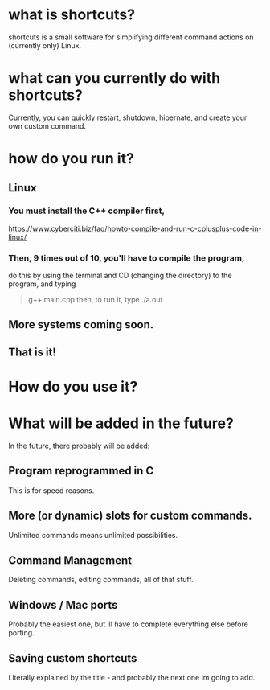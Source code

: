# what is shortcuts?
shortcuts is a small software for simplifying different command actions on (currently only) Linux.

# what can you currently do with shortcuts?
Currently, you can quickly restart, shutdown, hibernate, and create your own custom command.

# how do you run it?
 ## Linux 
  ### You must install the C++ compiler first,
   https://www.cyberciti.biz/faq/howto-compile-and-run-c-cplusplus-code-in-linux/

  ### Then, 9 times out of 10, you'll have to compile the program, 
  do this by using the terminal and CD (changing the directory) to the program, and typing
  > g++ main.cpp
  then, to run it, type
  > ./a.out
 ## More systems coming soon.
 
 ## That is it!

# How do you use it?


# What will be added in the future?
 In the future, there probably will be added:
 ## Program reprogrammed in C
  This is for speed reasons.
 ## More (or dynamic) slots for custom commands.
   Unlimited commands means unlimited possibilities.
 ## Command Management
  Deleting commands, editing commands, all of that stuff.
 ## Windows / Mac ports
  Probably the easiest one, but ill have to complete everything else before porting.
 ## Saving custom shortcuts
  Literally explained by the title - and probably the next one im going to add.
